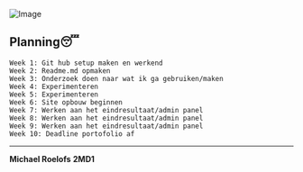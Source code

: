![Image](https://versatile-learning.com/wp-content/uploads/2019/03/business-planning-background-1600x900.png)

## **Planning**:sleeping:

    Week 1: Git hub setup maken en werkend
    Week 2: Readme.md opmaken
    Week 3: Onderzoek doen naar wat ik ga gebruiken/maken
    Week 4: Experimenteren
    Week 5: Experimenteren
    Week 6: Site opbouw beginnen
    Week 7: Werken aan het eindresultaat/admin panel
    Week 8: Werken aan het eindresultaat/admin panel
    Week 9: Werken aan het eindresultaat/admin panel
    Week 10: Deadline portofolio af

---

**Michael Roelofs**
**2MD1**
